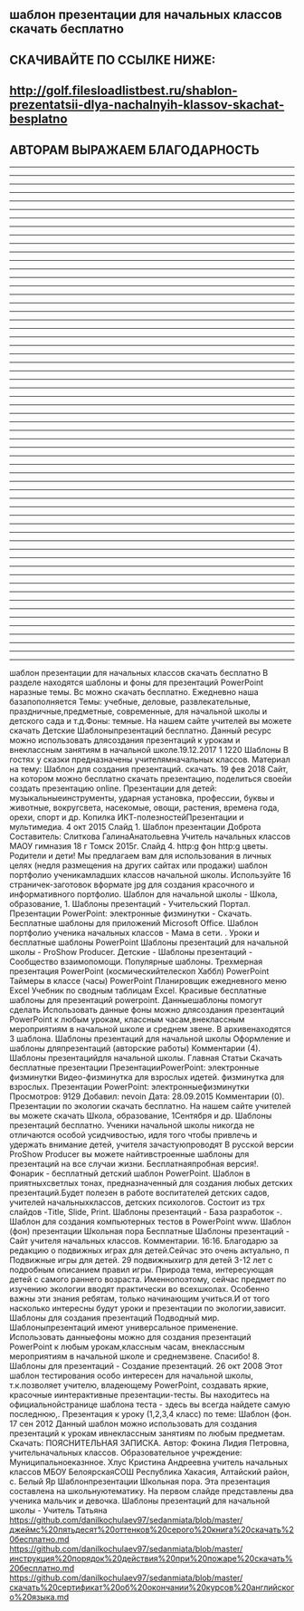 шаблон презентации для начальных классов скачать бесплатно
--------------------------------------------------
СКАЧИВАЙТЕ ПО ССЫЛКЕ НИЖЕ:
--------------------------------------------------
http://golf.filesloadlistbest.ru/shablon-prezentatsii-dlya-nachalnyih-klassov-skachat-besplatno
--------------------------------------------------
АВТОРАМ ВЫРАЖАЕМ БЛАГОДАРНОСТЬ
--------------------------------------------------
--------------------------------------------------
--------------------------------------------------
--------------------------------------------------
--------------------------------------------------
--------------------------------------------------
--------------------------------------------------
--------------------------------------------------
--------------------------------------------------
--------------------------------------------------
--------------------------------------------------
--------------------------------------------------
--------------------------------------------------
--------------------------------------------------
--------------------------------------------------
--------------------------------------------------
--------------------------------------------------
--------------------------------------------------
--------------------------------------------------
--------------------------------------------------
--------------------------------------------------
--------------------------------------------------
--------------------------------------------------
--------------------------------------------------
--------------------------------------------------
--------------------------------------------------
--------------------------------------------------
--------------------------------------------------
--------------------------------------------------
--------------------------------------------------
--------------------------------------------------
--------------------------------------------------
--------------------------------------------------
--------------------------------------------------
--------------------------------------------------
--------------------------------------------------
--------------------------------------------------
--------------------------------------------------
--------------------------------------------------
--------------------------------------------------
--------------------------------------------------
--------------------------------------------------
--------------------------------------------------
--------------------------------------------------
--------------------------------------------------
--------------------------------------------------
--------------------------------------------------
--------------------------------------------------
--------------------------------------------------
--------------------------------------------------
--------------------------------------------------
--------------------------------------------------
--------------------------------------------------
--------------------------------------------------
--------------------------------------------------
--------------------------------------------------
--------------------------------------------------
--------------------------------------------------
--------------------------------------------------
--------------------------------------------------
шаблон презентации для начальных классов скачать бесплатно В разделе находятся шаблоны и фоны для презентаций PowerPoint наразные темы.  Вс можно скачать бесплатно. Ежедневно наша базапополняется  Темы: учебные, деловые, развлекательные, праздничные,предметные, современные, для начальной школы и детского сада и т.д.Фоны: темные. На нашем сайте учителей вы можете скачать Детские Шаблоныпрезентаций бесплатно.  Данный ресурс можно использовать длясоздания презентаций к урокам и внеклассным занятиям в начальной школе.19.12.2017 1 1220  Шаблоны В гостях у сказки предназначены учителямначальных классов. Материал на тему: Шаблон для создания презентаций.  скачать. 19 фев 2018  Сайт, на котором можно бесплатно скачать презентацию, поделиться своейи создать презентацию online.  Презентации для детей: музыкальныеинструменты, ударная установка, профессии, буквы и животные, вокругсвета, насекомые, овощи, растения, времена года, орехи, спорт и др. Копилка ИКТ-полезностейПрезентации и мультимедиа. 4 окт 2015  Слайд 1. Шаблон презентации Доброта Составитель: Слиткова ГалинаАнатольевна Учитель начальных классов МАОУ гимназия 18 г Томск 2015г. Слайд 4. http:g фон http:g цветы. Родители и дети! Мы предлагаем вам для использования в личных целях (недля размещения на других сайтах или продажи) шаблон портфолио ученикамладших классов начальной школы. Используйте 16 страничек-заготовок вформате jpg для создания красочного и информативного портфолио. Шаблон для начальной школы - Школа, образование, 1. Шаблоны презентаций - Учительский Портал. Презентации PowerPoint: электронные физминутки - Скачать. Бесплатные шаблоны для приложений Microsoft Office. Шаблон портфолио ученика начальных классов - Мама в сети. . Уроки и бесплатные шаблоны PowerPoint
Шаблоны презентаций для начальной школы - ProShow Producer. Детские - Шаблоны презентаций - Сообщество взаимопомощи. Популярные шаблоны. Трехмерная презентация PowerPoint (космическийтелескоп Хаббл) PowerPoint  Таймеры в классе (часы) PowerPoint Планировщик ежедневного меню Excel  Учебник по сводным таблицам Excel. Красивые бесплатные шаблоны для презентаций powerpoint. Данныешаблоны помогут сделать  Использовать данные фоны можно длясоздания презентаций PowerPoint к любым урокам, классным часам,внеклассным мероприятиям в начальной школе и среднем звене. В архивенаходятся 3 шаблона. Шаблоны презентаций для начальной школы  Оформление и шаблоны дляпрезентаций (авторские работы) Комментарии (4). Шаблоны презентацийдля начальной школы. Главная  Статьи  Скачать бесплатные презентации  ПрезентацииPowerPoint: электронные физминутки  Видео-физминутка для взрослых идетей. физминутка для взрослых. Презентации PowerPoint: электронныефизминутки  Просмотров: 9129  Добавил: nevoin  Дата: 28.09.2015 Комментарии (0). Презентации по экологии скачать бесплатно. На нашем сайте учителей вы можете скачать Школа, образование, 1Сентября и др. Шаблоны презентаций бесплатно. Ученики начальной школы никогда не отличаются особой усидчивостью, идля того чтобы привлечь и удержать внимание детей, учителя зачастуюпроводят  В русской версии ProShow Producer вы можете найтивстроенные шаблоны для презентаций на все случаи жизни.  Бесплатнаяпробная версия!. Фонарик - бесплатный детский шаблон PowerPoint. Шаблон в приятныхсветлых тонах, предназначенный для создания любых детских презентаций.Будет полезен в работе воспитателей детских садов, учителей начальныхклассов, детских психологов. Состоит из трх слайдов -Title, Slide, Print. Шаблоны презентаций - База разработок  -. Шаблон для создания компьютерных тестов в PowerPoint  www. Шаблон (фон) презентации Школьная пора Бесплатные
Шаблоны презентаций - Сайт учителя начальных классов. Комментарии. 16:16. Благодарю за редакцию о подвижных играх для детей.Сейчас это очень актуально, п Подвижные игры для детей. 29 подвижныхигр для детей 3-12 лет с подробным описанием правил игры. Природа  тема, интересующая детей с самого раннего возраста. Именнопоэтому, сейчас предмет по изучению экологии вводят практически во всехшколах. Особенно важны эти знания ребятам, только начинающим учиться.И от того насколько интересны будут уроки и презентации по экологии,зависит. Шаблоны для создания презентаций Подводный мир. Шаблоныпрезентаций имеют универсальное применение. Использовать данныефоны можно для создания презентаций PowerPoint к любым урокам,классным часам, внеклассным мероприятиям в начальной школе и среднемзвене. Спасибо! 8. Шаблоны для презентаций - Создание презентаций. 26 окт 2008  Этот шаблон тестирования особо интересен для начальной школы, т.к.позволяет учителю, владеющему PowerPoint, создавать яркие, красочные иинтерактивные презентации-тесты. Вы находитесь на официальнойстранице шаблона теста - здесь вы всегда найдете самую последнюю,. Презентация к уроку (1,2,3,4 класс) по теме: Шаблон (фон. 17 сен 2012  Данный шаблон можно использовать для создания презентаций к урокам ивнеклассным занятиям по любым предметам.  Скачать: ПОЯСНИТЕЛЬНАЯ ЗАПИСКА. Автор: Фокина Лидия Петровна, учительначальных классов. Образовательное учреждение: Муниципальноеказнное. Хлус Кристина Андреевна учитель начальных классов МБОУ БелоярскаяСОШ Республика Хакасия, Алтайский район, с. Белый Яр Шаблонпрезентации Школьная пора. Эта презентация составлена на школьнуютематику. На первом слайде представлены два ученика  мальчик и девочка. Шаблоны презентаций для начальной школы - Учитель Татьяна
https://github.com/danilkochulaev97/sedanmiata/blob/master/джеймс%20пятьдесят%20оттенков%20серого%20книга%20скачать%20бесплатно.md
https://github.com/danilkochulaev97/sedanmiata/blob/master/инструкция%20порядок%20действия%20при%20пожаре%20скачать%20бесплатно.md
https://github.com/danilkochulaev97/sedanmiata/blob/master/скачать%20сертификат%20об%20окончании%20курсов%20английского%20языка.md